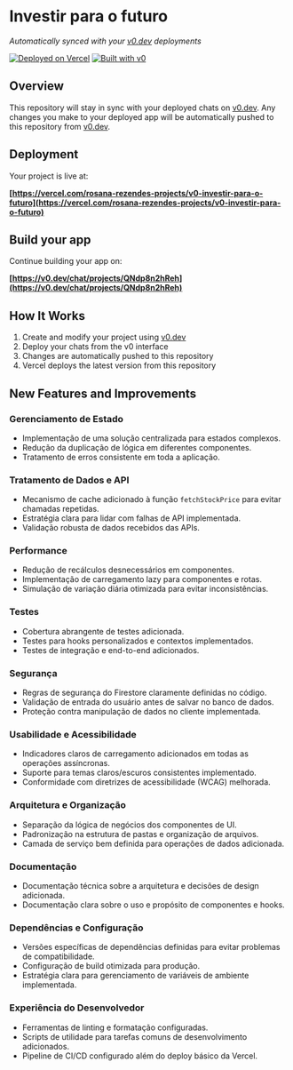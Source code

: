 # Investir para o futuro

*Automatically synced with your [v0.dev](https://v0.dev) deployments*

[![Deployed on Vercel](https://img.shields.io/badge/Deployed%20on-Vercel-black?style=for-the-badge&logo=vercel)](https://vercel.com/rosana-rezendes-projects/v0-investir-para-o-futuro)
[![Built with v0](https://img.shields.io/badge/Built%20with-v0.dev-black?style=for-the-badge)](https://v0.dev/chat/projects/QNdp8n2hReh)

## Overview

This repository will stay in sync with your deployed chats on [v0.dev](https://v0.dev).
Any changes you make to your deployed app will be automatically pushed to this repository from [v0.dev](https://v0.dev).

## Deployment

Your project is live at:

**[https://vercel.com/rosana-rezendes-projects/v0-investir-para-o-futuro](https://vercel.com/rosana-rezendes-projects/v0-investir-para-o-futuro)**

## Build your app

Continue building your app on:

**[https://v0.dev/chat/projects/QNdp8n2hReh](https://v0.dev/chat/projects/QNdp8n2hReh)**

## How It Works

1. Create and modify your project using [v0.dev](https://v0.dev)
2. Deploy your chats from the v0 interface
3. Changes are automatically pushed to this repository
4. Vercel deploys the latest version from this repository

## New Features and Improvements

### Gerenciamento de Estado
- Implementação de uma solução centralizada para estados complexos.
- Redução da duplicação de lógica em diferentes componentes.
- Tratamento de erros consistente em toda a aplicação.

### Tratamento de Dados e API
- Mecanismo de cache adicionado à função `fetchStockPrice` para evitar chamadas repetidas.
- Estratégia clara para lidar com falhas de API implementada.
- Validação robusta de dados recebidos das APIs.

### Performance
- Redução de recálculos desnecessários em componentes.
- Implementação de carregamento lazy para componentes e rotas.
- Simulação de variação diária otimizada para evitar inconsistências.

### Testes
- Cobertura abrangente de testes adicionada.
- Testes para hooks personalizados e contextos implementados.
- Testes de integração e end-to-end adicionados.

### Segurança
- Regras de segurança do Firestore claramente definidas no código.
- Validação de entrada do usuário antes de salvar no banco de dados.
- Proteção contra manipulação de dados no cliente implementada.

### Usabilidade e Acessibilidade
- Indicadores claros de carregamento adicionados em todas as operações assíncronas.
- Suporte para temas claros/escuros consistentes implementado.
- Conformidade com diretrizes de acessibilidade (WCAG) melhorada.

### Arquitetura e Organização
- Separação da lógica de negócios dos componentes de UI.
- Padronização na estrutura de pastas e organização de arquivos.
- Camada de serviço bem definida para operações de dados adicionada.

### Documentação
- Documentação técnica sobre a arquitetura e decisões de design adicionada.
- Documentação clara sobre o uso e propósito de componentes e hooks.

### Dependências e Configuração
- Versões específicas de dependências definidas para evitar problemas de compatibilidade.
- Configuração de build otimizada para produção.
- Estratégia clara para gerenciamento de variáveis de ambiente implementada.

### Experiência do Desenvolvedor
- Ferramentas de linting e formatação configuradas.
- Scripts de utilidade para tarefas comuns de desenvolvimento adicionados.
- Pipeline de CI/CD configurado além do deploy básico da Vercel.
